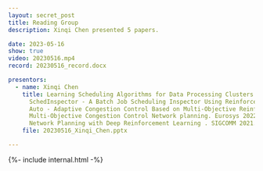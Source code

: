 ```yaml
---
layout: secret_post
title: Reading Group
description: Xinqi Chen presented 5 papers.

date: 2023-05-16
show: true
video: 20230516.mp4
record: 20230516_record.docx

presentors:
  - name: Xinqi Chen
    title: Learning Scheduling Algorithms for Data Processing Clusters. SIGCOMM  2019.<br>
      SchedInspector - A Batch Job Scheduling Inspector Using Reinforcement Learning Congestion Control. HPDC 2022.<br>
      Auto - Adaptive Congestion Control Based on Multi-Objective Reinforcement Learning for the Satellite-Ground Integrated Network. ATC 2021.<br>
      Multi-Objective Congestion Control Network planning. Eurosys 2022.<br>
      Network Planning with Deep Reinforcement Learning . SIGCOMM 2021.
    file: 20230516_Xinqi_Chen.pptx

---
```


{%- include internal.html -%}
